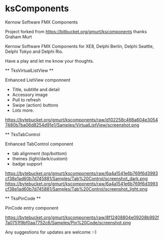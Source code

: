 # ksComponents
Kernow Software FMX Components

Project forked from https://bitbucket.org/gmurt/kscomponents thanks Graham Murt

Kernow Software FMX Components for XE8, Delphi Berlin, Delphi Seattle, Delphi Tokyo and Delphi Rio.

Have a play and let me know your thoughts.

** TksVirtualListView **

Enhanced ListView componnent

- Title, subtitle and detail
- Accessory image
- Pull to refresh
- Swipe (action) buttons
- Lots more.

https://bytebucket.org/gmurt/kscomponents/raw/d102258c466a604e30547480b7ba06d8254d91e1/Samples/VirtualListView/screenshot.png

** TksTabControl

Enhanced TabControl component

- tab alignment (top/bottom)
- themes (light/dark/custom)
- badge support

https://bytebucket.org/gmurt/kscomponents/raw/6a4a1541e6b769f6d3993cf38e1ad60b7d745881/Samples/Tab%20Control/screenshot_dark.png
https://bytebucket.org/gmurt/kscomponents/raw/6a4a1541e6b769f6d3993cf38e1ad60b7d745881/Samples/Tab%20Control/screenshot_light.png


** TksPinCode **

PinCode entry component

https://bytebucket.org/gmurt/kscomponents/raw/8f12408804e09208b992f7a0751f9bf0aa7752c6/Samples/Pin%20Code/screenshot.png

Any suggestions for updates are welcome :-) 
